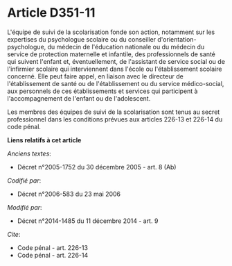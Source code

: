 # Article D351-11

L'équipe de suivi de la scolarisation fonde son action, notamment sur les expertises du psychologue scolaire ou du conseiller
d'orientation-psychologue, du médecin de l'éducation nationale ou du médecin du service de protection maternelle et
infantile, des professionnels de santé qui suivent l'enfant et, éventuellement, de l'assistant de service social ou de
l'infirmier scolaire qui interviennent dans l'école ou l'établissement scolaire concerné. Elle peut faire appel, en liaison
avec le directeur de l'établissement de santé ou de l'établissement ou du service médico-social, aux personnels de ces
établissements et services qui participent à l'accompagnement de l'enfant ou de l'adolescent.

Les membres des équipes de suivi de la scolarisation sont tenus au secret professionnel dans les conditions prévues aux
articles 226-13 et 226-14 du code pénal.

**Liens relatifs à cet article**

_Anciens textes_:

  - Décret n°2005-1752 du 30 décembre 2005 - art. 8 (Ab)

_Codifié par_:

  - Décret n°2006-583 du 23 mai 2006

_Modifié par_:

  - Décret n°2014-1485 du 11 décembre 2014 - art. 9

_Cite_:

  - Code pénal - art. 226-13
  - Code pénal - art. 226-14
